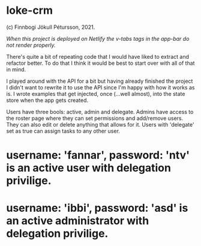 # loke-crm
(c) Finnbogi Jökull Pétursson, 2021.

<i>When this project is deployed on Netlify the v-tabs tags in the app-bar do not render properly.</i>

<p>There's quite a bit of repeating code that I would have liked to extract and refactor better. To do that I think it would be best to start over with all of that in mind.</p>

<p>I played around with the API for a bit but having already finished the project I didn't want to rewrite it to use the API since I'm happy with how it works as is. I wrote examples that get injected, once (...well almost), into the state store when the app gets created.</p>

<p>Users have three bools: active, admin and delegate. Admins have access to the roster page where they can set permissions and add/remove users. They can also edit or delete anything that allows for it. Users with 'delegate' set as true can assign tasks to any other user.</p>

# username: 'fannar', password: 'ntv' is an active user with delegation privilige.

# username: 'ibbi', password: 'asd' is an active administrator with delegation privilige.